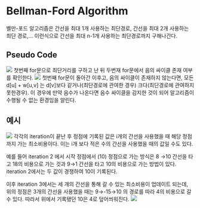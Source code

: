 # Bellman-Ford Algorithm
벨만-포드 알고리즘은 간선을 최대 1개 사용하는 최단경로, 간선을 최대 2개 사용하는 최단 경로,… 이런식으로 간선을 최대 n-1개 사용하는 최단경로까지 구해나간다.

## Pseudo Code
![](https://i.imgur.com/ndNrZHa.png)
첫번째 for문으로 최단거리를 구하고 난 뒤 두번재 for문에서 음의 싸이클 존재 여부를 확인한다.
![](https://i.imgur.com/ZoutZ9w.png)
첫번째 for문이 돌아간 이후고, 음의 싸이클이 존재하지 않는다면, 모든 d[u] + w[u,v] 는 d[v]보다 같거나(최단경로에 관여한 경우) 크다(최단경로에 관여하지 못한경우). 이 경우에 만약 음수가 나온다면 음수 싸이클을 감지한 것이 되어 알고리즘이 수행될 수 없는 환경임을 알린다.

## 예시
![](https://i.imgur.com/TjBAEQS.png)
각각의 iteration이 끝난 후 정점에 기록된 값은 i개의 간선을 사용했을 때 해당 정점까지 가는 최소비용이다. 이는 i개 보다 적은 수의 간선을 사용했을 때의 값일 수도 있다.

예를 들어 iteration 2 에서 시작 정점에서 (10) 정점으로 가는 방식은 8 →10 간선을 타고 18의 비용으로 가는 것과 9→1 간선을 타고 10의 비용으로 가는 방법이 있다. iteration 2에서는 두 값이 경쟁하여 10이 기록된다.

이후 iteration 3에서는 세 개의 간선을 통해 갈 수 있는 최소비용이 업데이트 되는데, 위의 정점은 3개의 간선을 사용했을 때는 9→-15→10 의 경로를 따라 4의 비용으로 갈 수 있다. 따라서 위에서 기록됐던 10은 4로 덮어씌워진다.
![](https://i.imgur.com/yZ8QE3R.png)
